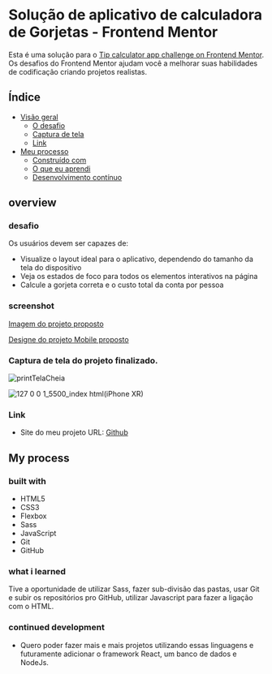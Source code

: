 # Solução de aplicativo de calculadora de Gorjetas - Frontend Mentor

Esta é uma solução para o [Tip calculator app challenge on Frontend Mentor](https://www.frontendmentor.io/challenges/tip-calculator-app-ugJNGbJUX).
Os desafios do Frontend Mentor ajudam você a melhorar suas habilidades de codificação criando projetos realistas.

## Índice

- [Visão geral](#overview)
  - [O desafio](#desafio)
  - [Captura de tela](#screenshot)
  - [Link](#link)
- [Meu processo](#my-process)
  - [Construído com](#built-with)
  - [O que eu aprendi](#what-i-learned)
  - [Desenvolvimento contínuo](#continued-development)
 

## overview

### desafio

Os usuários devem ser capazes de:

- Visualize o layout ideal para o aplicativo, dependendo do tamanho da tela do dispositivo
- Veja os estados de foco para todos os elementos interativos na página
- Calcule a gorjeta correta e o custo total da conta por pessoa

### screenshot

[Imagem do projeto proposto](https://res.cloudinary.com/dz209s6jk/image/upload/q_auto:good,w_900/Challenges/wfczmy0nrltpwqyaovg6.jpg)

[Designe do projeto Mobile proposto](https://res.cloudinary.com/dz209s6jk/image/upload/q_auto:good,w_900/Challenges/cgndvvaluqifif1ypxhf.jpg)


### Captura de tela do projeto finalizado.

![printTelaCheia](https://user-images.githubusercontent.com/62923236/182248668-0fe74abe-1602-4566-a285-20e399605ea5.png)



![127 0 0 1_5500_index html(iPhone XR) ](https://user-images.githubusercontent.com/62923236/182248882-d2e41f76-a349-4d75-95e1-a19b919924e1.png )




### Link

- Site do meu projeto URL: [Github](https://lipelima.github.io/TipCalculatorApp/)

## My process

### built with

- HTML5
- CSS3
- Flexbox
- Sass
- JavaScript
- Git
- GitHub

### what i learned

Tive a oportunidade de utilizar Sass, fazer sub-divisão das pastas, usar Git e subir os repositórios pro GitHub,
utilizar Javascript para fazer a ligação com o HTML.


### continued development

- Quero poder fazer mais e mais projetos utilizando essas linguagens e futuramente adicionar o framework React, um banco de dados e NodeJs.

